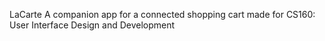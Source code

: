 LaCarte
A companion app for a connected shopping cart made for CS160: User Interface Design and Development
